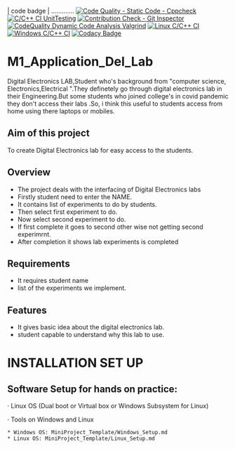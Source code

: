 | code badge |
.............
[![Code Quality - Static Code - Cppcheck](https://github.com/Kesava435/M1_Application_Del_Lab/actions/workflows/c-cpp.yml/badge.svg)](https://github.com/Kesava435/M1_Application_Del_Lab/actions/workflows/c-cpp.yml)
[![C/C++ CI UnitTesting](https://github.com/Kesava435/M1_Application_Del_Lab/actions/workflows/unity.yml/badge.svg)](https://github.com/Kesava435/M1_Application_Del_Lab/actions/workflows/unity.yml)
[![Contribution Check - Git Inspector](https://github.com/Kesava435/M1_Application_Del_Lab/actions/workflows/gitinspector.yml/badge.svg)](https://github.com/Kesava435/M1_Application_Del_Lab/actions/workflows/gitinspector.yml)
[![CodeQuality Dynamic Code Analysis Valgrind](https://github.com/Kesava435/M1_Application_Del_Lab/actions/workflows/valgrid.yml/badge.svg)](https://github.com/Kesava435/M1_Application_Del_Lab/actions/workflows/valgrid.yml)
[![Linux C/C++ CI](https://github.com/Kesava435/M1_Application_Del_Lab/actions/workflows/linux.yml/badge.svg)](https://github.com/Kesava435/M1_Application_Del_Lab/actions/workflows/linux.yml)
[![Windows C/C++ CI](https://github.com/Kesava435/M1_Application_Del_Lab/actions/workflows/windows.yml/badge.svg)](https://github.com/Kesava435/M1_Application_Del_Lab/actions/workflows/windows.yml)
[![Codacy Badge](https://app.codacy.com/project/badge/Grade/e3c01e27ee8d495987299e4e6408627f)](https://www.codacy.com/gh/Kesava435/M1_Application_Del_Lab/dashboard?utm_source=github.com&amp;utm_medium=referral&amp;utm_content=Kesava435/M1_Application_Del_Lab&amp;utm_campaign=Badge_Grade)
# M1_Application_Del_Lab
Digital Electronics LAB,Student who's background from "computer science, Electronics,Electrical ".They definetely go through digital electronics lab in their Engineering.But some students who joined college's in covid pandemic they don't access their labs .So, i think this useful to students access from  home using  there  laptops or mobiles.
## Aim of this project
 To create Digital Electronics lab for easy access to the students.
## Overview
* The project deals with the interfacing of Digital Electronics labs
* Firstly student need to enter the NAME.
* It contains list of experiments to do by students.
* Then select first experiment to do.
* Now select second experiment to do.
* If first complete it goes to second other wise not getting second experimrnt.
* After completion it shows lab experiments is completed
## Requirements 
* It requires student name
* list of the experiments we implement.
## Features
* It gives basic idea about the digital electronics lab.
* student capable to understand why this lab to use.
# INSTALLATION SET UP
 
 ## Software Setup for hands on practice:
·         Linux OS (Dual boot or Virtual box or Windows Subsystem for Linux)

·         Tools on Windows and Linux

    * Windows OS: MiniProject_Template/Windows_Setup.md
    * Linux OS: MiniProject_Template/Linux_Setup.md
